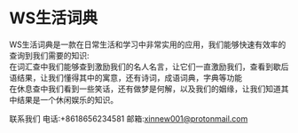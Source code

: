 # WS生活词典
WS生活词典是一款在日常生活和学习中非常实用的应用，我们能够快速有效率的查询到我们需要的知识:  
在词汇查中我们能够查到激励我们的名人名言，让它们一直激励我们，查看到歇后语结果，让我们懂得其中的寓意，还有诗词，成语词典，字典等功能  
在休息查中我们看到一些笑话，还有做梦是何解，以及我们的姻缘，让我们知道其中结果是一个休闲娱乐的知识。  

联系我们 电话:+8618656234581 邮箱:xinnew001@protonmail.com
